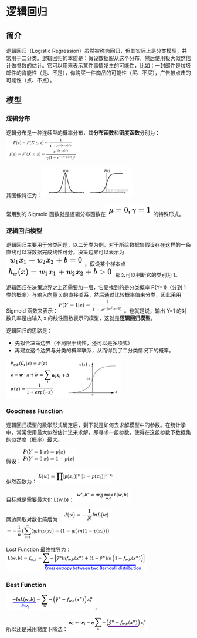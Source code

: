 # 逻辑回归

## 简介

逻辑回归（Logistic Regression）虽然被称为回归，但其实际上是分类模型，并常用于二分类。逻辑回归的本质是：假设数据服从这个分布，然后使用极大似然估计做参数的估计。它可以用来表示某件事情发生的可能性，比如：一封邮件是垃圾邮件的肯能性（是、不是），你购买一件商品的可能性（买、不买），广告被点击的可能性（点、不点）。

## 模型

### 逻辑分布

逻辑分布是一种连续型的概率分布，其**分布函数**和**密度函数**分别为：<img src="figures/image-20201123085818980.png" alt="image-20201123085818980" style="zoom:50%;" /> 

其图像特征为：<img src="figures/image-20201123085908590.png" alt="image-20201123085908590" style="zoom:50%;" />

常用到的 Sigmoid 函数就是逻辑分布函数在![image-20201123090150679](figures/image-20201123090150679.png)的特殊形式。

### 逻辑回归模型

逻辑回归主要用于分类问题，以二分类为例，对于所给数据集假设存在这样的一条直线可以将数据完成线性可分。决策边界可以表示为<img src="figures/image-20201123091835594.png" alt="image-20201123091835594" style="zoom:50%;" />，假设某个样本点 <img src="figures/image-20201123091855756.png" alt="image-20201123091855756" style="zoom:50%;" /> 那么可以判断它的类别为 1。

逻辑回归在决策边界之上还需要加一层，它要找到的是分类概率 P(Y=1)（分到 1 类的概率）与输入向量 x 的直接关系，然后通过比较概率值来分类，因此采用 Sigmoid 函数来表示：<img src="figures/image-20201123092207258.png" alt="image-20201123092207258" style="zoom: 33%;" />。也就是说，输出 Y=1 的对数几率是由输入 x 的线性函数表示的模型，这就是**逻辑回归模型**。

逻辑回归的思路是：

- 先拟合决策边界（不局限于线性，还可以是多项式）
- 再建立这个边界与分类的概率联系，从而得到了二分类情况下的概率。

<img src="figures/image-20201116094501917.png" alt="image-20201116094501917" style="zoom:50%;" />

### Goodness Function 

逻辑回归模型的数学形式确定后，剩下就是如何去求解模型中的参数。在统计学中，常常使用最大似然估计法来求解，即寻求一组参数，使得在这组参数下数据集的似然度（概率）最大。

假设：<img src="figures/image-20201123093057929.png" alt="image-20201123093057929" style="zoom: 33%;" />

似然函数为：<img src="figures/image-20201123093143921.png" alt="image-20201123093143921" style="zoom: 33%;" />

目标就是需要最大化 L(w,b)：<img src="figures/image-20201116094903430.png" alt="image-20201116094903430" style="zoom:50%;" /> 

两边同取对数化简后为：<img src="figures/image-20201123093303346.png" alt="image-20201123093303346" style="zoom: 33%;" /><img src="figures/image-20201123093332443.png" alt="image-20201123093332443" style="zoom:33%;" />

Lost Function 最终推导为：<img src="figures/image-20201117095053885.png" alt="image-20201117095053885" style="zoom:50%;" />

### Best Function

<img src="figures/image-20201117095253583.png" alt="image-20201117095253583" style="zoom:50%;" />

所以还是采用梯度下降法：<img src="figures/image-20201116135753220.png" alt="image-20201116135753220" style="zoom:50%;" />





